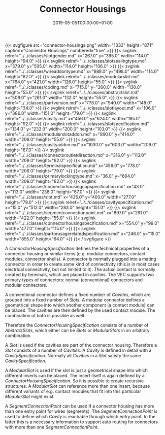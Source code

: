 ﻿---
title: Connector Housings
toc: false
type: specs
date: "2019-05-05T00:00:00+01:00"
draft: false
menu:
  vec120:
    identifier: description-of-components/connector-housings    
    parent: description-of-components
    weight: 1003007 

# Prev/next pager order (if `docs_section_pager` enabled in `params.toml`)
weight: 1003007
---
{{< svgfigure src="connector-housings.png" width="1333" height="871" caption="Connector Housings" numbered="true" >}}
  {{< svglink relref="../../classes/slotgender.md" x="267.0" y="365.0" width="114.0" height="94.0" >}}
  {{< svglink relref="../../classes/slotsealingtype.md" x="379.0" y="505.0" width="114.0" height="106.0" >}}
  {{< svglink relref="../../classes/wireaddontype.md" x="988.0" y="498.0" width="114.0" height="82.0" >}}
  {{< svglink relref="../../classes/modularslot.md" x="764.0" y="421.0" width="126.0" height="55.0" >}}
  {{< svglink relref="../../classes/coding.md" x="715.0" y="260.0" width="130.0" height="55.0" >}}
  {{< svglink relref="../../classes/abstractslot.md" x="508.0" y="261.0" width="132.0" height="55.0" >}}
  {{< svglink relref="../../classes/partversion.md" x="778.0" y="540.0" width="148.0" height="34.0" >}}
  {{< svglink relref="../../classes/slotlayout.md" x="106.0" y="386.0" width="151.0" height="79.0" >}}
  {{< svglink relref="../../classes/cavity.md" x="456.0" y="624.0" width="195.0" height="92.0" >}}
  {{< svglink relref="../../classes/slotspecification.md" x="134.0" y="232.0" width="200.0" height="103.0" >}}
  {{< svglink relref="../../classes/modularslotaddon.md" x="960.0" y="414.0" width="209.0" height="55.0" >}}
  {{< svglink relref="../../classes/cavityaddon.md" x="1030.0" y="603.0" width="209.0" height="67.0" >}}
  {{< svglink relref="../../classes/connectoroutletdirection.md" x="316.0" y="113.0" width="209.0" height="82.0" >}}
  {{< svglink relref="../../classes/terminalspecification.md" x="456.0" y="778.0" width="209.0" height="79.0" >}}
  {{< svglink relref="../../classes/primarylockingtype.md" x="36.0" y="694.0" width="209.0" height="82.0" >}}
  {{< svglink relref="../../classes/connectorhousingcapspecification.md" x="43.0" y="113.0" width="238.0" height="67.0" >}}
  {{< svglink relref="../../classes/slot.md" x="435.0" y="400.0" width="277.0" height="79.0" >}}
  {{< svglink relref="../../classes/cavityspecification.md" x="15.0" y="512.0" width="283.0" height="151.0" >}}
  {{< svglink relref="../../classes/segmentconnectionpoint.md" x="897.0" y="281.0" width="422.0" height="55.0" >}}
  {{< svglink relref="../../classes/connectorhousingspecification.md" x="554.0" y="99.0" width="477.0" height="115.0" >}}
  {{< svglink relref="../../classes/partorusagerelatedspecification.md" x="246.0" y="15.0" width="855.0" height="64.0" >}}
{{< / svgfigure >}}
<html>   <head>     </head>   <body>     <p> A <i>ConnectorHousingSpecification</i> defines the technical properties of a connector housing or similar items (e.g. modular connectors, contact modules, connector shells). A connector is normally plugged into a mating connector in order to create some kind of connectivity (this is in most cases electrical connectivity, but not limited to it). The actual contact is normally created by terminals, which are placed in cavities. The VEC supports two primary types of connectors: normal (conventional) connectors and modular connectors.     </p>      <p> A conventional connector defines a fixed number of <i>Cavities</i>, which are grouped into a fixed number of <i>Slots.</i> A modular connector defines a geometrical shape into which another component (a contact module) can be placed. The cavities are then defined by the used contact module. The combination of both is possible as well.     </p>      <p> Therefore the C<i>onnectorHousingSpecification </i>consists of a number of <i>AbstractSlots</i>, which either can be <i>Slots </i>or <i>ModularSlots </i>in an arbitrary combination.     </p>      <p> A <i>Slot </i>is used if the cavities are part of the connector housing. Therefore a <i>Slot</i> consists of a number of <i>Cavities. </i>A <i>Cavity</i> is defined in detail with a <i>CavitySpecification</i>. Normally all <i>Cavities</i> in a <i>Slot</i> satisfy the same <i>CavitySpecification.</i>     </p>      <p> A <i>ModularSlot</i> is used if the slot is just a geometrical shape into which different inserts can be placed. The insert itself is again defined by a <i>ConnectorHousingSpecification.</i> So it is possible to create recursive structures. A&#160;<i>ModularSlot</i> can reference more than one insert, because different variants of e.g. contact modules that fit into this particular <i>ModularSlot </i>might exist.     </p>      <p> A <i>SegmentConnectionPoint</i> can be used if a connector housing has more than one entry point for wires (segments). The <i>SegmentConnectionPoint</i> is used to define which <i>Cavity</i> is reachable through which entry point. In the latter this is a necessary information to support auto routing for connectors with more than one <i>SegmentConnectionPoint</i>.      </p>    </body> </html> 
